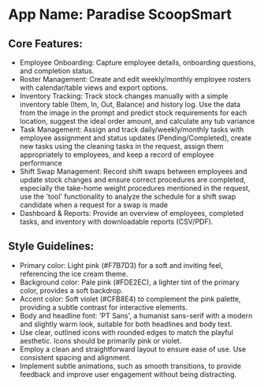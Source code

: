 # **App Name**: Paradise ScoopSmart

## Core Features:

- Employee Onboarding: Capture employee details, onboarding questions, and completion status.
- Roster Management: Create and edit weekly/monthly employee rosters with calendar/table views and export options.
- Inventory Tracking: Track stock changes manually with a simple inventory table (Item, In, Out, Balance) and history log. Use the data from the image in the prompt and predict stock requirements for each location, suggest the ideal order amount, and calculate any tub variance
- Task Management: Assign and track daily/weekly/monthly tasks with employee assignment and status updates (Pending/Completed), create new tasks using the cleaning tasks in the request, assign them appropriately to employees, and keep a record of employee performance
- Shift Swap Management: Record shift swaps between employees and update stock changes and ensure correct procedures are completed, especially the take-home weight procedures mentioned in the request, use the 'tool' functionality to analyze the schedule for a shift swap candidate when a request for a swap is made
- Dashboard & Reports: Provide an overview of employees, completed tasks, and inventory with downloadable reports (CSV/PDF).

## Style Guidelines:

- Primary color: Light pink (#F7B7D3) for a soft and inviting feel, referencing the ice cream theme.
- Background color: Pale pink (#FDE2EC), a lighter tint of the primary color, provides a soft backdrop.
- Accent color: Soft violet (#CFB8E4) to complement the pink palette, providing a subtle contrast for interactive elements.
- Body and headline font: 'PT Sans', a humanist sans-serif with a modern and slightly warm look, suitable for both headlines and body text.
- Use clear, outlined icons with rounded edges to match the playful aesthetic. Icons should be primarily pink or violet.
- Employ a clean and straightforward layout to ensure ease of use. Use consistent spacing and alignment.
- Implement subtle animations, such as smooth transitions, to provide feedback and improve user engagement without being distracting.